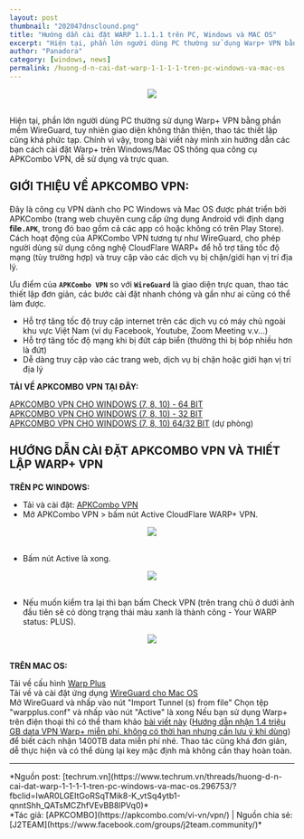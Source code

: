 ```yaml
---
layout: post
thumbnail: "202047dnsclound.png"
title: "Hướng dẫn cài đặt WARP 1.1.1.1 trên PC, Windows và MAC OS"
excerpt: "Hiện tại, phần lớn người dùng PC thường sử dụng Warp+ VPN bằng phần mềm WireGuard, tuy nhiên giao diện không thân thiện, thao tác thiết lập cũng khá phức tạp"
author: "Panadora"
category: [windows, news]
permalink: /huong-d-n-cai-dat-warp-1-1-1-1-tren-pc-windows-va-mac-os
---
```


<center><img class="img-thumbnail" src="https://tamnhin.net.vn/stores/news_dataimages/ctv3/042018/02/11/2448_dns_tang_toc_internet_anh_dong_1.gif"></center><br>

Hiện tại, phần lớn người dùng PC thường sử dụng Warp+ VPN bằng phần mềm WireGuard, tuy nhiên giao diện không thân thiện, thao tác thiết lập cũng khá phức tạp. Chính vì vậy, trong bài viết này mình xin hướng dẫn các bạn cách cài đặt Warp+ trên Windows/Mac OS thông qua công cụ APKCombo VPN, dễ sử dụng và trực quan.

<h3 style="font-size: 20px;">GIỚI THIỆU VỀ APKCOMBO VPN:</h3>

Đây là công cụ VPN dành cho PC Windows và Mac OS được phát triển bởi APKCombo (trang web chuyên cung cấp ứng dụng Android với định dạng **file`.APK`**, trong đó bao gồm cả các app có hoặc không có trên Play Store). Cách hoạt động của APKCombo VPN tương tự như WireGuard, cho phép người dùng sử dụng công nghệ CloudFlare WARP+ để hỗ trợ tăng tốc độ mạng (tùy trường hợp) và truy cập vào các dịch vụ bị chặn/giới hạn vị trí địa lý.


Ưu điểm của **`APKCombo VPN`** so với **`WireGuard`** là giao diện trực quan, thao tác thiết lập đơn giản, các bước cài đặt nhanh chóng và gần như ai cũng có thể làm được.

- Hỗ trợ tăng tốc độ truy cập internet trên các dịch vụ có máy chủ ngoài khu vực Việt Nam (ví dụ Facebook, Youtube, Zoom Meeting v.v...)
- Hỗ trợ tăng tốc độ mạng khi bị đứt cáp biển (thường thì bị bóp nhiều hơn là đứt)
- Dễ dàng truy cập vào các trang web, dịch vụ bị chặn hoặc giới hạn vị trí địa lý

**TẢI VỀ APKCOMBO VPN TẠI ĐÂY:**

[APKCOMBO VPN CHO WINDOWS (7, 8, 10) - 64 BIT](https://github.com/apkcombo/apkcombo-vpn/raw/master/apkcombovpn-0.1.0.msi)<br>
[APKCOMBO VPN CHO WINDOWS (7, 8, 10) - 32 BIT](https://github.com/apkcombo/apkcombo-vpn/raw/master/apkcombovpn-x86-0.1.0.msi)<br>
[APKCOMBO VPN CHO WINDOWS (7, 8, 10) 64/32 BIT](https://drive.google.com/drive/folders/1FUdAjrhpCF6jdzfridQpCR5vXWegiEdO) (dự phòng)

<h3 style="font-size: 20px;">HƯỚNG DẪN CÀI ĐẶT APKCOMBO VPN VÀ THIẾT LẬP WARP+ VPN</h3>

**TRÊN PC WINDOWS:**

- Tải và cài đặt: [APKCombo VPN](https://apkcombo.com/vi-vn/vpn/)
- Mở APKCombo VPN > bấm nút Active CloudFlare WARP+ VPN.

<center><img class="img-thumbnail" src="https://photo.techrum.vn/images/2020/04/06/4SCYMu.jpg"></center><br>

- Bấm nút Active là xong.

<center><img class="img-thumbnail" src="https://photo.techrum.vn/images/2020/04/06/4SCjTe.jpg"></center><br>

- Nếu muốn kiểm tra lại thì bạn bấm Check VPN (trên trang chủ ở dưới ảnh đầu tiên sẽ có dòng trạng thái màu xanh là thành công - Your WARP status: PLUS).

<center><img class="img-thumbnail" src="https://photo.techrum.vn/images/2020/04/06/4SCXJY.jpg"></center><br>

**TRÊN MAC OS:**

Tải về cấu hình [Warp Plus](https://warp.apkcombo.com/warpplus.conf)<br>
Tải về và cài đặt ứng dụng [WireGuard cho Mac OS](https://apps.apple.com/app/id1451685025)<br>
Mở WireGuard và nhấp vào nút "Import Tunnel (s) from file"
Chọn tệp "warpplus.conf" và nhấp vào nút "Active" là xong
Nếu bạn sử dụng Warp+ trên điện thoại thì có thể tham khảo [bài viết này](https://www.techrum.vn/threads/huong-d-n-nh-n-1-4-tri-u-gb-data-vpn-warp-mi-n-phi-khong-co-thoi-han-nhung-c-n-luu-y-khi-dung.296546/) ([Hướng dẫn nhận 1.4 triệu GB data VPN Warp+ miễn phí, không có thời hạn nhưng cần lưu ý khi dùng](https://www.techrum.vn/threads/huong-d-n-nh-n-1-4-tri-u-gb-data-vpn-warp-mi-n-phi-khong-co-thoi-han-nhung-c-n-luu-y-khi-dung.296546/)) để biết cách nhận 1400TB data miễn phí nhé. Thao tác cũng khá đơn giản, dễ thực hiện và có thể dùng lại key mặc định mà không cần thay hoàn toàn.<br>
 <hr>
*Nguồn post: [techrum.vn](https://www.techrum.vn/threads/huong-d-n-cai-dat-warp-1-1-1-1-tren-pc-windows-va-mac-os.296753/?fbclid=IwAR0LGEItGoRSqTMik8-K_vtSq4ytb1-qnntShh_QATsMCZhfVEvBB8lPVq0)*<br>
*Tác giả: [APKCOMBO](https://apkcombo.com/vi-vn/vpn/) | Nguồn chia sẻ: [J2TEAM](https://www.facebook.com/groups/j2team.community/)*